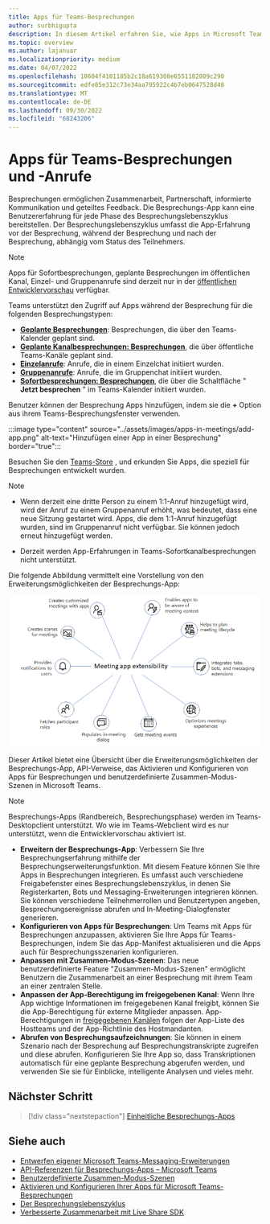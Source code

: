 ```yaml
---
title: Apps für Teams-Besprechungen
author: surbhigupta
description: In diesem Artikel erfahren Sie, wie Apps in Microsoft Teams-Besprechungen basierend auf Teilnehmer- und Benutzerrolle und App-Erweiterbarkeit funktionieren.
ms.topic: overview
ms.author: lajanuar
ms.localizationpriority: medium
ms.date: 04/07/2022
ms.openlocfilehash: 10604f4101185b2c18a619308e6551182809c290
ms.sourcegitcommit: edfe85e312c73e34aa795922c4b7eb0647528d48
ms.translationtype: MT
ms.contentlocale: de-DE
ms.lasthandoff: 09/30/2022
ms.locfileid: "68243206"
---
```

# <a name="apps-for-teams-meetings-and-calls"></a>Apps für Teams-Besprechungen und -Anrufe

Besprechungen ermöglichen Zusammenarbeit, Partnerschaft, informierte Kommunikation und geteiltes Feedback. Die Besprechungs-App kann eine Benutzererfahrung für jede Phase des Besprechungslebenszyklus bereitstellen. Der Besprechungslebenszyklus umfasst die App-Erfahrung vor der Besprechung, während der Besprechung und nach der Besprechung, abhängig vom Status des Teilnehmers.

> [!Note]
>
> Apps für Sofortbesprechungen, geplante Besprechungen im öffentlichen Kanal, Einzel- und Gruppenanrufe sind derzeit nur in der [öffentlichen Entwicklervorschau](../resources/dev-preview/developer-preview-intro.md) verfügbar.

Teams unterstützt den Zugriff auf Apps während der Besprechung für die folgenden Besprechungstypen:

* [**Geplante Besprechungen**](https://support.microsoft.com/office/schedule-a-meeting-in-teams-943507a9-8583-4c58-b5d2-8ec8265e04e5#ID0EFBD=Desktop): Besprechungen, die über den Teams-Kalender geplant sind.
* [**Geplante Kanalbesprechungen: Besprechungen**](https://support.microsoft.com/office/schedule-a-meeting-in-teams-943507a9-8583-4c58-b5d2-8ec8265e04e5#ID0EFBD=Desktop), die über öffentliche Teams-Kanäle geplant sind.
* [**Einzelanrufe**](https://support.microsoft.com/office/start-a-call-from-a-chat-in-teams-f5138c9d-df4c-43d8-9cf6-53400c1a7798): Anrufe, die in einem Einzelchat initiiert wurden.
* [**Gruppenanrufe**](https://support.microsoft.com/office/start-a-call-from-a-chat-in-teams-f5138c9d-df4c-43d8-9cf6-53400c1a7798): Anrufe, die im Gruppenchat initiiert wurden.
* [**Sofortbesprechungen: Besprechungen**](https://support.microsoft.com/office/start-an-instant-meeting-in-teams-ff95e53f-8231-4739-87fa-00b9723f4ef5), die über die Schaltfläche " **Jetzt besprechen** " im Teams-Kalender initiiert wurden.

Benutzer können der Besprechung Apps hinzufügen, indem sie die **+** Option aus ihrem Teams-Besprechungsfenster verwenden.

:::image type="content" source="../assets/images/apps-in-meetings/add-app.png" alt-text="Hinzufügen einer App in einer Besprechung" border="true":::

Besuchen Sie den [Teams-Store](https://go.microsoft.com/fwlink/p/?LinkID=2183121) , und erkunden Sie Apps, die speziell für Besprechungen entwickelt wurden.

> [!Note]
>
> * Wenn derzeit eine dritte Person zu einem 1:1-Anruf hinzugefügt wird, wird der Anruf zu einem Gruppenanruf erhöht, was bedeutet, dass eine neue Sitzung gestartet wird. Apps, die dem 1:1-Anruf hinzugefügt wurden, sind im Gruppenanruf nicht verfügbar. Sie können jedoch erneut hinzugefügt werden.
>
> * Derzeit werden App-Erfahrungen in Teams-Sofortkanalbesprechungen nicht unterstützt.

Die folgende Abbildung vermittelt eine Vorstellung von den Erweiterungsmöglichkeiten der Besprechungs-App:

![Erweiterbarkeit der Besprechungs-App](../assets/images/apps-in-meetings/meetingappextensibility.png)

Dieser Artikel bietet eine Übersicht über die Erweiterungsmöglichkeiten der Besprechungs-App, API-Verweise, das Aktivieren und Konfigurieren von Apps für Besprechungen und benutzerdefinierte Zusammen-Modus-Szenen in Microsoft Teams.

> [!Note]
>
> Besprechungs-Apps (Randbereich, Besprechungsphase) werden im Teams-Desktopclient unterstützt. Wo wie im Teams-Webclient wird es nur unterstützt, wenn die Entwicklervorschau aktiviert ist.

* **Erweitern der Besprechungs-App**: Verbessern Sie Ihre Besprechungserfahrung mithilfe der Besprechungserweiterungsfunktion. Mit diesem Feature können Sie Ihre Apps in Besprechungen integrieren. Es umfasst auch verschiedene Freigabefenster eines Besprechungslebenszyklus, in denen Sie Registerkarten, Bots und Messaging-Erweiterungen integrieren können. Sie können verschiedene Teilnehmerrollen und Benutzertypen angeben, Besprechungsereignisse abrufen und In-Meeting-Dialogfenster generieren.
* **Konfigurieren von Apps für Besprechungen**: Um Teams mit Apps für Besprechungen anzupassen, aktivieren Sie Ihre Apps für Teams-Besprechungen, indem Sie das App-Manifest aktualisieren und die Apps auch für Besprechungsszenarien konfigurieren.
* **Anpassen mit Zusammen-Modus-Szenen**: Das neue benutzerdefinierte Feature "Zusammen-Modus-Szenen" ermöglicht Benutzern die Zusammenarbeit an einer Besprechung mit ihrem Team an einer zentralen Stelle.
* **Anpassen der App-Berechtigung im freigegebenen Kanal**: Wenn Ihre App wichtige Informationen im freigegebenen Kanal freigibt, können Sie die App-Berechtigung für externe Mitglieder anpassen. App-Berechtigungen in [freigegebenen Kanälen](../concepts/build-and-test/Shared-channels.md) folgen der App-Liste des Hostteams und der App-Richtlinie des Hostmandanten.
* **Abrufen von Besprechungsaufzeichnungen**: Sie können in einem Szenario nach der Besprechung auf Besprechungstranskripte zugreifen und diese abrufen. Konfigurieren Sie Ihre App so, dass Transkriptionen automatisch für eine geplante Besprechung abgerufen werden, und verwenden Sie sie für Einblicke, intelligente Analysen und vieles mehr.

## <a name="next-step"></a>Nächster Schritt

> [!div class="nextstepaction"]
> [Einheitliche Besprechungs-Apps](meeting-app-extensibility.md)

## <a name="see-also"></a>Siehe auch

* [Entwerfen eigener Microsoft Teams-Messaging-Erweiterungen](~/apps-in-teams-meetings/design/designing-apps-in-meetings.md)
* [API-Referenzen für Besprechungs-Apps – Microsoft Teams](~/apps-in-teams-meetings/api-references.md)
* [Benutzerdefinierte Zusammen-Modus-Szenen](~/apps-in-teams-meetings/teams-together-mode.md)
* [Aktivieren und Konfigurieren Ihrer Apps für Microsoft Teams-Besprechungen](~/apps-in-teams-meetings/enable-and-configure-your-app-for-teams-meetings.md)
* [Der Besprechungslebenszyklus](meeting-app-extensibility.md#meeting-lifecycle)
* [Verbesserte Zusammenarbeit mit Live Share SDK](teams-live-share-overview.md)
